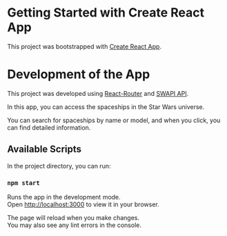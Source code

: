 # Getting Started with Create React App

This project was bootstrapped with [Create React App](https://github.com/facebook/create-react-app).

# Development of the App

This project was developed using [React-Router](https://reactrouter.com/en/main) and [SWAPI API](https://swapi.dev/).

In this app, you can access the spaceships in the Star Wars universe.

You can search for spaceships by name or model, and when you click, you can find detailed information.

## Available Scripts

In the project directory, you can run:

### `npm start`

Runs the app in the development mode.\
Open [http://localhost:3000](http://localhost:3000) to view it in your browser.

The page will reload when you make changes.\
You may also see any lint errors in the console.

